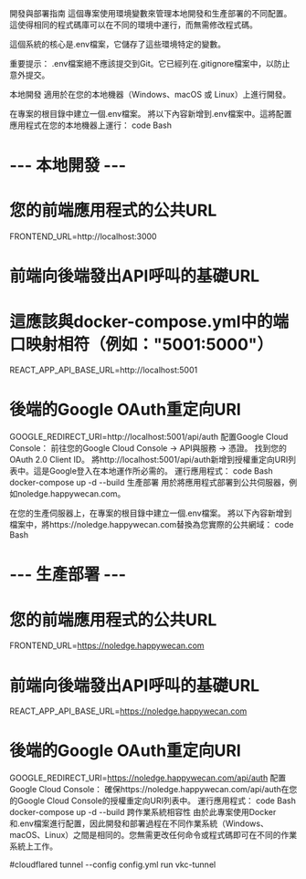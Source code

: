 開發與部署指南
這個專案使用環境變數來管理本地開發和生產部署的不同配置。這使得相同的程式碼庫可以在不同的環境中運行，而無需修改程式碼。

這個系統的核心是.env檔案，它儲存了這些環境特定的變數。

重要提示： .env檔案絕不應該提交到Git。它已經列在.gitignore檔案中，以防止意外提交。

本地開發
適用於在您的本地機器（Windows、macOS 或 Linux）上進行開發。

在專案的根目錄中建立一個.env檔案。
將以下內容新增到.env檔案中。這將配置應用程式在您的本地機器上運行：
code
Bash
# --- 本地開發 ---

# 您的前端應用程式的公共URL
FRONTEND_URL=http://localhost:3000

# 前端向後端發出API呼叫的基礎URL
# 這應該與docker-compose.yml中的端口映射相符（例如："5001:5000"）
REACT_APP_API_BASE_URL=http://localhost:5001

# 後端的Google OAuth重定向URI
GOOGLE_REDIRECT_URI=http://localhost:5001/api/auth
配置Google Cloud Console：
前往您的Google Cloud Console -> API與服務 -> 憑證。
找到您的OAuth 2.0 Client ID。
將http://localhost:5001/api/auth新增到授權重定向URI列表中。這是Google登入在本地運作所必需的。
運行應用程式：
code
Bash
docker-compose up -d --build
生產部署
用於將應用程式部署到公共伺服器，例如noledge.happywecan.com。

在您的生產伺服器上，在專案的根目錄中建立一個.env檔案。
將以下內容新增到檔案中，將https://noledge.happywecan.com替換為您實際的公共網域：
code
Bash
# --- 生產部署 ---

# 您的前端應用程式的公共URL
FRONTEND_URL=https://noledge.happywecan.com

# 前端向後端發出API呼叫的基礎URL
REACT_APP_API_BASE_URL=https://noledge.happywecan.com

# 後端的Google OAuth重定向URI
GOOGLE_REDIRECT_URI=https://noledge.happywecan.com/api/auth
配置Google Cloud Console：
確保https://noledge.happywecan.com/api/auth在您的Google Cloud Console的授權重定向URI列表中。
運行應用程式：
code
Bash
docker-compose up -d --build
跨作業系統相容性
由於此專案使用Docker和.env檔案進行配置，因此開發和部署過程在不同作業系統（Windows、macOS、Linux）之間是相同的。您無需更改任何命令或程式碼即可在不同的作業系統上工作。

#cloudflared tunnel --config config.yml run vkc-tunnel